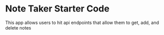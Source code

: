 # Note Taker Starter Code
This app allows users to hit api endpoints that allow them to get, add, and delete notes